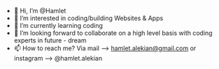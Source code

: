 - 👋 Hi, I’m @Hamlet
- 👀 I’m interested in coding/building Websites & Apps
- 🌱 I’m currently learning coding
- 💞️ I’m looking forward to collaborate on a high level basis with coding experts in future - dream
- 📫 How to reach me?  Via mail --> hamlet.alekian@gmail.com  or  instagram --> @hamlet.alekian

<!---
HamletAlekian/HamletAlekian is a ✨ special ✨ repository because its `README.md` (this file) appears on your GitHub profile.
You can click the Preview link to take a look at your changes.
--->
